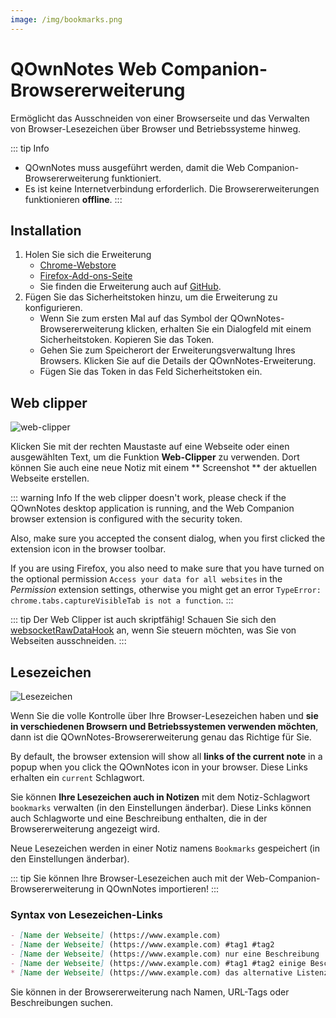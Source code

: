 ```yaml
---
image: /img/bookmarks.png
---
```


# QOwnNotes Web Companion-Browsererweiterung

Ermöglicht das Ausschneiden von einer Browserseite und das Verwalten von Browser-Lesezeichen über Browser und Betriebssysteme hinweg.

::: tip
Info
- QOwnNotes muss ausgeführt werden, damit die Web Companion-Browsererweiterung funktioniert.
- Es ist keine Internetverbindung erforderlich. Die Browsererweiterungen funktionieren **offline**.
:::

## Installation

1. Holen Sie sich die Erweiterung
    - [Chrome-Webstore](https://chrome.google.com/webstore/detail/qownnotes-web-companion/pkgkfnampapjbopomdpnkckbjdnpkbkp)
    - [Firefox-Add-ons-Seite](https://addons.mozilla.org/firefox/addon/qownnotes-web-companion)
    - Sie finden die Erweiterung auch auf [GitHub](https://github.com/qownnotes/web-companion/).
2. Fügen Sie das Sicherheitstoken hinzu, um die Erweiterung zu konfigurieren.
    - Wenn Sie zum ersten Mal auf das Symbol der QOwnNotes-Browsererweiterung klicken, erhalten Sie ein Dialogfeld mit einem Sicherheitstoken. Kopieren Sie das Token.
    - Gehen Sie zum Speicherort der Erweiterungsverwaltung Ihres Browsers. Klicken Sie auf die Details der QOwnNotes-Erweiterung.
    - Fügen Sie das Token in das Feld Sicherheitstoken ein.

## Web clipper

![web-clipper](/img/web-clipper.png)

Klicken Sie mit der rechten Maustaste auf eine Webseite oder einen ausgewählten Text, um die Funktion **Web-Clipper** zu verwenden. Dort können Sie auch eine neue Notiz mit einem ** Screenshot ** der aktuellen Webseite erstellen.

::: warning
Info If the web clipper doesn't work, please check if the QOwnNotes desktop application is running, and the Web Companion browser extension is configured with the security token.

Also, make sure you accepted the consent dialog, when you first clicked the extension icon in the browser toolbar.

If you are using Firefox, you also need to make sure that you have turned on the optional permission `Access your data for all websites` in the *Permission* extension settings, otherwise you might get an error `TypeError: chrome.tabs.captureVisibleTab is not a function`.
:::

::: tip
Der Web Clipper ist auch skriptfähig! Schauen Sie sich den [websocketRawDataHook](../scripting/hooks.md#websocketrawdatahook) an, wenn Sie steuern möchten, was Sie von Webseiten ausschneiden.
:::

## Lesezeichen

![Lesezeichen](/img/bookmarks.png)

Wenn Sie die volle Kontrolle über Ihre Browser-Lesezeichen haben und **sie in verschiedenen Browsern und Betriebssystemen verwenden möchten**, dann ist die QOwnNotes-Browsererweiterung genau das Richtige für Sie.

By default, the browser extension will show all **links of the current note** in a popup when you click the QOwnNotes icon in your browser. Diese Links erhalten ein `current` Schlagwort.

Sie können **Ihre Lesezeichen auch in Notizen** mit dem Notiz-Schlagwort `bookmarks` verwalten (in den Einstellungen änderbar). Diese Links können auch Schlagworte und eine Beschreibung enthalten, die in der Browsererweiterung angezeigt wird.

Neue Lesezeichen werden in einer Notiz namens `Bookmarks` gespeichert (in den Einstellungen änderbar).

::: tip
Sie können Ihre Browser-Lesezeichen auch mit der Web-Companion-Browsererweiterung in QOwnNotes importieren!
:::

### Syntax von Lesezeichen-Links

```markdown
- [Name der Webseite] (https://www.example.com)
- [Name der Webseite] (https://www.example.com) #tag1 #tag2
- [Name der Webseite] (https://www.example.com) nur eine Beschreibung
- [Name der Webseite] (https://www.example.com) #tag1 #tag2 einige Beschreibungen und Tags
* [Name der Webseite] (https://www.example.com) das alternative Listenzeichen funktioniert ebenfalls
```

Sie können in der Browsererweiterung nach Namen, URL-Tags oder Beschreibungen suchen.

